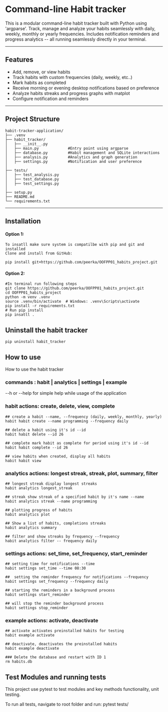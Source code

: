 # Command-line Habit tracker

This is a modular command-line habit tracker built with Python using 'argparse'.
Track, manage and analyze your habits seamlessly with daily, weekly, monthly or yearly frequencies.
Includes notification reminders and progress analytics -- all running seamlessly directly in your terminal. 

---

## Features

- Add, remove, or view habits
- Track habits with custom frequencies (daily, weekly, etc..)
- Mark habits as completed
- Receive morning or evening desktop notifications based on preference
- Analyze habits streaks and progress graphs with matplot
- Configure notification and reminders

---

## Project Structure
```shell
habit-tracker-application/
├── .venv          
├── habit_tracker/          
│   ├── __init__.py
│   ├── main.py             #Entry point using argparse
│   ├── database.py         #Habit management and SQLite interactions
│   ├── analysis.py         #Analytics and graph generation
│   ├── settings.py         #Notification and user preference
│
├── tests/
│   ├── test_analysis.py
│   ├── test_database.py
│   ├── test_settings.py
│
├── setup.py
├── README.md
└── requirements.txt
```
---

## Installation 
#### Option 1:
```shell
To insatll make sure system is compatilbe with pip and git and installed 
Clone and install from GitHub:

pip install git+https://github.com/peerka/OOFPP01_habits_project.git
```
#### Option 2: 
```shell
#In terminal run following steps 
git clone https://github.com/peerka/OOFPP01_habits_project.git
cd OOFPP01_habits_project
python -m venv .venv
source .venv/bin/activate  # Windows: .venv\Scripts\activate
pip install -r requirements.txt 
# Run pip install 
pip insatll . 
```

## Uninstall the habit tracker
```shell
pip uninstall habit_tracker
```
## How to use

How to use the habit tracker

### commands : habit | analytics | settings | example
--h or --help for simple help while usage of the application

### habit actions: create, delete, view, complete
```shell
## create a habit --name, --frequency (daily, weekly, monthly, yearly)
habit habit create --name programming --frequency daily

## delete a habit using it's id --id
habit habit delete --id 26

## complete mark habit as complete for period using it's id --id
habit habit complete --id 26

## view habits when created, display all habits
habit habit view
```
### analytics actions: longest streak, streak, plot, summary, filter
```shell
## longest streak display longest streaks
habit analytics longest_streak

## streak show streak of a specified habit by it's name --name
habit analytics streak --name programming 

## plotting progress of habits
habit analytics plot

## Show a list of habits, completions streaks
habit analytics summary

## filter and show streaks by frequency --frequency
habit analytics filter -- frequency daily
```
### settings actions: set_time, set_frequency, start_reminder
```shell
## setting time for notifications --time
habit settings set_time --time 08:30

##  setting the reminder frequency for notifications --frequency
habit settings set_frequency --frequency daily

## starting the reminders in a background process
habit settings start_reminder

## will stop the reminder background process
habit settings stop_reminder
```
### example actions: activate, deactivate
```shell
## activate activates preinstalled habits for testing
habit example activate

## deactivate, deactivates the preinstalled habits
habit example deactivate

### Delete the database and restart with ID 1 
rm habits.db
```

## Test Modules and running tests 

This project use pytest to test modules and key methods functionality, unit testing.

To run all tests, navigate to root folder and run: pytest tests/
